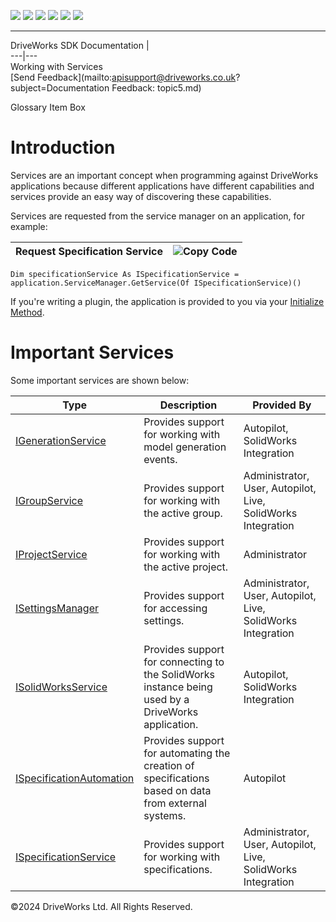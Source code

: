 ![](images/collapse.gif) ![](images/expand.gif) ![](images/copycode.gif) ![](images/copycodeHighlight.gif) ![](images/drpdown.gif) ![](images/drpdown_orange.gif)  
  
---  
DriveWorks SDK Documentation  |   
---|---  
Working with Services   
[Send Feedback](mailto:apisupport@driveworks.co.uk?subject=Documentation Feedback: topic5.md)  
  
Glossary Item Box

# Introduction

Services are an important concept when programming against DriveWorks applications because different applications have different capabilities and services provide an easy way of discovering these capabilities.

Services are requested from the service manager on an application, for example:

Request Specification Service | ![](images/copycode.gif)Copy Code  
---|---  
      
    
    Dim specificationService As ISpecificationService = application.ServiceManager.GetService(Of ISpecificationService)()
      
  
If you're writing a plugin, the application is provided to you via your [Initialize Method](topic2009.md).

# Important Services

Some important services are shown below:

Type |  Description |  Provided By  
---|---|---  
[IGenerationService](topic15147.md) |  Provides support for working with model generation events. |  Autopilot, SolidWorks Integration  
[IGroupService](topic251.md) |  Provides support for working with the active group. |  Administrator, User, Autopilot, Live, SolidWorks Integration  
[IProjectService](topic382.md) |  Provides support for working with the active project. |  Administrator  
[ISettingsManager](topic442.md) |  Provides support for accessing settings. |  Administrator, User, Autopilot, Live, SolidWorks Integration  
[ISolidWorksService](DriveWorks.SolidWorks~DriveWorks.SolidWorks.Extensibility.ISolidWorksService.md) |  Provides support for connecting to the SolidWorks instance being used by a DriveWorks application. |  Autopilot, SolidWorks Integration  
[ISpecificationAutomation](DriveWorks.Applications.Autopilot.Extensibility~DriveWorks.Applications.Autopilot.Extensibility.ISpecificationAutomation.md) |  Provides support for automating the creation of specifications based on data from external systems. |  Autopilot  
[ISpecificationService](topic489.md) |  Provides support for working with specifications. |  Administrator, User, Autopilot, Live, SolidWorks Integration  
  
©2024 DriveWorks Ltd. All Rights Reserved.
